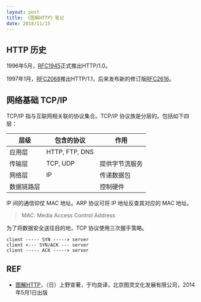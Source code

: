 ```yaml
---
layout: post
title: 《图解HTTP》笔记
date: 2018/11/15
---
```


## HTTP 历史

1996年5月，[RFC1945][rfc1945]正式推出HTTP/1.0。

1997年1月，[RFC2068][rfc2068]推出HTTP/1.1，后来发布新的修订版[RFC2616][rfc2616]。

## 网络基础 TCP/IP

TCP/IP 指与互联网相关联的协议集合。TCP/IP 协议族是分层的。包括如下四层：

| 层级 | 包含的协议 | 作用 |
| --- | --- | --- |
| 应用层 | HTTP, FTP, DNS | |
| 传输层 | TCP, UDP | 提供字节流服务 |
| 网络层 | IP | 传递数据包 |
| 数据链路层 | | 控制硬件 |

IP 间的通信仰仗 MAC 地址。ARP 协议可将 IP 地址反查其对应的 MAC 地址。

> MAC: Media Access Control Address

为了将数据安全送往目的地，TCP 协议使用三次握手策略。

```
client ----- SYN -----> server
client <--- SYN/ACK --- server
client ----- ACK -----> server
```

## REF

- [图解HTTP][book]，（日）上野宣著，于均良译，北京图灵文化发展有限公司，2014年5月1日出版

[book]: http://www.duokan.com/book/103506
[rfc1945]: http://www.ietf.org/rfc/rfc1945.txt
[rfc2068]: http://www.ietf.org/rfc/rfc2068.txt
[rfc2616]: http://www.ietf.org/rfc/rfc2616.txt